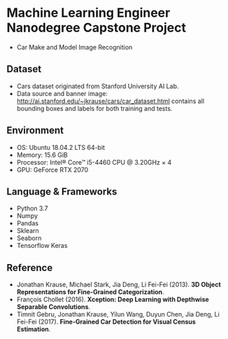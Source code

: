 # Machine Learning Engineer Nanodegree Capstone Project
- Car Make and Model Image Recognition

## Dataset
- Cars dataset originated from Stanford University AI Lab. 
- Data source and banner image: http://ai.stanford.edu/~jkrause/cars/car_dataset.html contains all bounding boxes and labels for both training and tests.

## Environment
- OS: Ubuntu 18.04.2 LTS 64-bit
- Memory: 15.6 GiB
- Processor: Intel® Core™ i5-4460 CPU @ 3.20GHz × 4
- GPU: GeForce RTX 2070

## Language & Frameworks
- Python 3.7
- Numpy
- Pandas
- Sklearn
- Seaborn
- Tensorflow Keras

## Reference
- Jonathan Krause, Michael Stark, Jia Deng, Li Fei-Fei (2013). **3D Object Representations for Fine-Grained Categorization**.
- François Chollet (2016). **Xception: Deep Learning with Depthwise Separable Convolutions**.
- Timnit Gebru, Jonathan Krause, Yilun Wang, Duyun Chen, Jia Deng, Li Fei-Fei (2017). **Fine-Grained Car Detection for Visual Census Estimation**.
